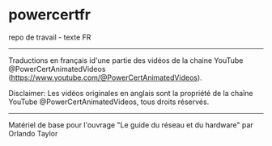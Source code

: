 # powercertfr

repo de travail - texte FR

----

Traductions en français id'une partie des vidéos de la chaine YouTube @PowerCertAnimatedVideos (https://www.youtube.com/@PowerCertAnimatedVideos).

Disclaimer: Les vidéos originales en anglais sont la propriété de la chaîne YouTube @PowerCertAnimatedVideos, tous droits réservés.

----

Matériel de base pour l'ouvrage "Le guide du réseau et du hardware" par Orlando Taylor


